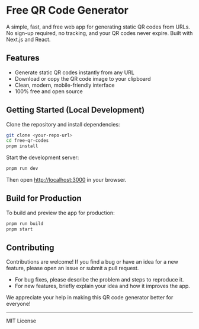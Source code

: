 # Free QR Code Generator

A simple, fast, and free web app for generating static QR codes from URLs. No sign-up required, no tracking, and your QR codes never expire. Built with Next.js and React.

## Features

- Generate static QR codes instantly from any URL
- Download or copy the QR code image to your clipboard
- Clean, modern, mobile-friendly interface
- 100% free and open source

## Getting Started (Local Development)

Clone the repository and install dependencies:

```bash
git clone <your-repo-url>
cd free-qr-codes
pnpm install
```

Start the development server:

```bash
pnpm run dev
```

Then open [http://localhost:3000](http://localhost:3000) in your browser.

## Build for Production

To build and preview the app for production:

```bash
pnpm run build
pnpm start
```

## Contributing

Contributions are welcome! If you find a bug or have an idea for a new feature, please open an issue or submit a pull request.

- For bug fixes, please describe the problem and steps to reproduce it.
- For new features, briefly explain your idea and how it improves the app.

We appreciate your help in making this QR code generator better for everyone!

---

MIT License
